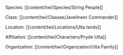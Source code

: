 Species: [[content/twi/Species/String People]]

Class: [[content/twi/Classes/Javelineer Commander]]

Location: [[content/twi/Locations/Ulta lands]]

Affiliation: [[content/twi/Characters/Pryde Ulta]]

Organization: [[content/twi/Organization/Ulta Family]]
